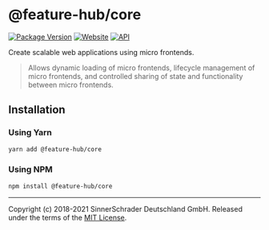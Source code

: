# @feature-hub/core

[![Package Version][package-badge]][package-npm]
[![Website][website-badge]][website] [![API][api-badge]][api]

Create scalable web applications using micro frontends.

> Allows dynamic loading of micro frontends, lifecycle management of micro
> frontends, and controlled sharing of state and functionality between micro
> frontends.

## Installation

### Using Yarn

```sh
yarn add @feature-hub/core
```

### Using NPM

```sh
npm install @feature-hub/core
```

---

Copyright (c) 2018-2021 SinnerSchrader Deutschland GmbH. Released under the
terms of the [MIT License][license].

[api]: https://feature-hub.io/@feature-hub/core/
[api-badge]:
  https://img.shields.io/badge/API-%40feature--hub%2Fcore-%23ea3458.svg
[license]: https://github.com/sinnerschrader/feature-hub/blob/master/LICENSE
[package-badge]: https://img.shields.io/npm/v/@feature-hub/core.svg
[package-npm]: https://www.npmjs.com/package/@feature-hub/core
[website]: https://feature-hub.io/
[website-badge]:
  https://img.shields.io/badge/Website-feature--hub.io-%23500dc5.svg
